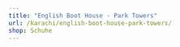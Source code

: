 ```yaml
---
title: "English Boot House - Park Towers"
url: /karachi/english-boot-house-park-towers/
shop: Schuhe
---
```

